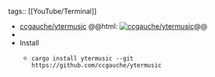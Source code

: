 tags:: [[YouTube/Terminal]]

- [ccgauche/ytermusic](https://github.com/ccgauche/ytermusic)
  @@html: <a href="https://github.com/ccgauche/ytermusic/"><img src="https://github-readme-stats-astronomer.vercel.app/api/pin/?username=ccgauche&repo=ytermusic&theme=tokyonight" alt="ccgauche/ytermusic"/></a>@@
-
- Install
	- ```shell
	  cargo install ytermusic --git https://github.com/ccgauche/ytermusic
	  ```